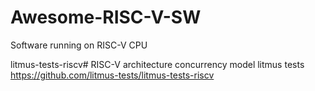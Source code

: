 # Awesome-RISC-V-SW
Software running on RISC-V CPU


litmus-tests-riscv#
RISC-V architecture concurrency model litmus tests
https://github.com/litmus-tests/litmus-tests-riscv

